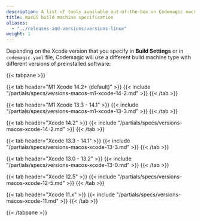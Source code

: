 ```yaml
---
description: A list of tools available out-of-the-box on Codemagic macOS build machines.
title: macOS build machine specification
aliases:
  - "../releases-and-versions/versions-linux"
weight: 1
---
```


Depending on the Xcode version that you specify in **Build Settings** or in `codemagic.yaml` file, Codemagic will use a different build machine type with different versions of preinstalled software:

{{< tabpane >}}

{{< tab header="M1 Xcode 14.2+ (default)" >}}
{{< include "/partials/specs/versions-macos-m1-xcode-14-2.md" >}}
{{< /tab >}}

{{< tab header="M1 Xcode 13.3 - 14.1" >}}
{{< include "/partials/specs/versions-macos-m1-xcode-13-3.md" >}}
{{< /tab >}}

{{< tab header="Xcode 14.2" >}}
{{< include "/partials/specs/versions-macos-xcode-14-2.md" >}}
{{< /tab >}}

{{< tab header="Xcode 13.3 - 14.1" >}}
{{< include "/partials/specs/versions-macos-xcode-13-3.md" >}}
{{< /tab >}}

{{< tab header="Xcode 13.0 - 13.2" >}}
{{< include "/partials/specs/versions-macos-xcode-13-0.md" >}}
{{< /tab >}}

{{< tab header="Xcode 12.5" >}}
{{< include "/partials/specs/versions-macos-xcode-12-5.md" >}}
{{< /tab >}}

{{< tab header="Xcode 11.x" >}}
{{< include "/partials/specs/versions-macos-xcode-11.md" >}}
{{< /tab >}}

{{< /tabpane >}}
